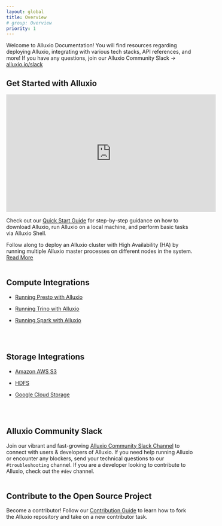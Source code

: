```yaml
---
layout: global
title: Overview
# group: Overview
priority: 1
---
```


Welcome to Alluxio Documentation! You will find resources regarding deploying Alluxio, integrating with various tech stacks, API references, and more! If you have any questions, join our Alluxio Community Slack &rarr; [alluxio.io/slack](alluxio.io/slack)

## Get Started with Alluxio

<iframe width="560" height="315" src="https://www.youtube.com/embed/5YQvvznT5cI" title="YouTube video player" frameborder="0" allow="accelerometer; autoplay; clipboard-write; encrypted-media; gyroscope; picture-in-picture; web-share" allowfullscreen></iframe>

Check out our [Quick Start Guide](/en/Get-Started.html) for step-by-step guidance on how to download Alluxio, run Alluxio on a local machine, and perform basic tasks via Alluxio Shell.

Follow along to deploy an Alluxio cluster with High Availability (HA) by running multiple Alluxio master processes on different nodes in the system. [Read More](/en/deploy/Deploy-Alluxio-on-Cluster-with-HA.html)
<br />
<br />

## Compute Integrations
* [Running Presto with Alluxio](/en/compute/Presto.md)

* [Running Trino with Alluxio](/en/compute/Trino.md)

* [Running Spark with Alluxio](/en/compute/Spark.md)
<br />
<br />

## Storage Integrations
* [Amazon AWS S3](/en/ufs/S3.md)

* [HDFS](/en/ufs/HDFS.md)

* [Google Cloud Storage](/en/ufs/GCS.md)
<br />
<br />

## Alluxio Community Slack

Join our vibrant and fast-growing [Alluxio Community Slack Channel](alluxio.io/slack) to connect with users & developers of Alluxio. If you need help running Alluxio or encounter any blockers, send your technical questions to our `#troubleshooting` channel. If you are a developer looking to contribute to Alluxio, check out the `#dev` channel.
<br />
<br />

## Contribute to the Open Source Project

Become a contributor! Follow our [Contribution Guide](/en/contributor/Contributor-Getting-Started.html) to learn how to fork the Alluxio repository and take on a new contributor task.
